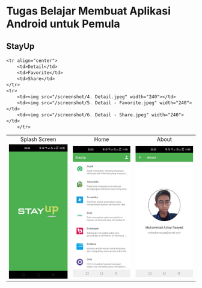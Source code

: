 # Tugas Belajar Membuat Aplikasi Android untuk Pemula

## StayUp

<table>
	<tr align="center">
		<td>Splash Screen</td>
		<td>Home</td>
		<td>About</td>
	</tr>
	<tr>
		<td><img src="/screenshot/1. Splash Screen.jpeg" width="240"></td>
		<td><img src="/screenshot/2. Home.jpeg" width="240"></td>
		<td><img src="/screenshot/3. About.jpeg" width="240"></td>
        </tr>

	<tr align="center">
		<td>Detail</td>
		<td>Favorite</td>
		<td>Share</td>
	</tr>
	<tr>
		<td><img src="/screenshot/4. Detail.jpeg" width="240"></td>
		<td><img src="/screenshot/5. Detail - Favorite.jpeg" width="240"></td>
  		<td><img src="/screenshot/6. Detail - Share.jpeg" width="240"></td>
        </tr>
</table>
